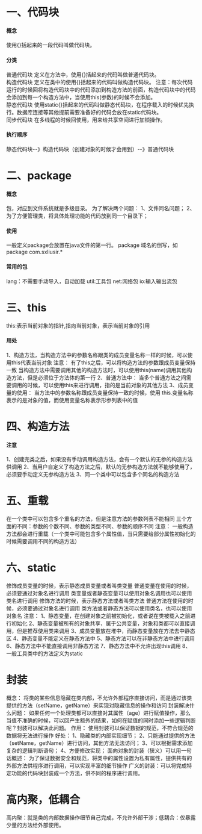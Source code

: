 # 一、代码块
#### 概念
使用{}括起来的一段代码叫做代码块。
#### 分类
普通代码块
定义在方法中，使用{}括起来的代码叫做普通代码块。<br/>
构造代码块
定义在类中的使用{}括起来的代码叫做构造代码块。
注意：每次代码运行的时候回将构造代码块中的代码添加到构造方法的前面，构造代码块中的代码会添加到每一个构造方法中，当使用this(参数)的时候不会添加。<br/>
静态代码块
使用static{}括起来的代码叫做静态代码块，在程序载入的时候优先执行。数据库连接等其他提前需要准备好的代码会放在static代码块。<br/>
同步代码块
在多线程的时候回使用，用来给共享空间进行加锁操作。<br/>
#### 执行顺序
静态代码块--》构造代码块（创建对象的时候才会用到）--》普通代码块
# 二、package
#### 概念
包，对应到文件系统就是多级目录。
为了解决两个问题：
1、文件同名问题；
2、为了方便管理类，将具体处理功能的代码放到同一个目录下；
#### 使用
一般定义package会放置在java文件的第一行。
package 域名的倒写，如 package com.sxliusir.*
#### 常用的包
lang：不需要手动导入，自动加载
util:工具包
net:网络包
io:输入输出流包
# 三、this
this:表示当前对象的指针,指向当前对象，表示当前对象的引用
#### 用处
1、构造方法，当构造方法中的参数名称跟类的成员变量名称一样的时候，可以使用this代表当前对象
注意：
有了this之后，可以将构造方法的参数跟成员变量保持一致
当构造方法中需要调用其他的构造方法时，可以使用this(name)调用其他构造方法，但是必须位于方法体的第一行
2、普通方法中：
当多个普通方法之间需要调用的时候，可以使用this来进行调用，指的是当前对象的其他方法
3、成员变量的使用：
当方法中的参数名称跟成员变量保持一致的时候，使用 this.变量名称 表示的是对象的值，而使用变量名称表示形参列表中的值
# 四、构造方法
#### 注意
1、创建完类之后，如果没有手动调用构造方法，会有一个默认的无参的构造方法供调用
2、当用户自定义了构造方法之后，默认的无参构造方法就不能够使用了，必须要手动定义无参构造方法
3、同一个类中可以包含多个同名的构造方法
# 五、重载
在一个类中可以包含多个重名的方法，但是注意方法的参数列表不能相同
三个方面的不同：参数的个数不同、参数的类型不同、参数的顺序不同
注意：
一般构造方法都会进行重载（一个类中可能包含多个属性值，当只需要给部分属性初始化的时候需要调用不同的构造方法）
# 六、static
修饰成员变量的时候，表示静态成员变量或者叫类变量
普通变量在使用的时候，必须要通过对象名进行调用
类变量或者静态变量可以使用对象名调用也可以使用类名进行调用
修饰方法的时候，表示静态方法或者叫类方法
普通方法在使用的时候，必须要通过对象名进行调用
类方法或者静态方法可以使用类名，也可以使用对象名
注意：
1、静态变量，在创建对象之前被初始化，或者说在类被载入之前进行初始化
2、静态变量被所有的对象共享，属于公共变量，对象和类都可以直接调用，但是推荐使用类来调用
3、成员变量放在堆中，而静态变量放在方法去中静态区
4、静态变量不能定义在静态方法中
5、静态方法可以在非静态方法中进行调用
6、静态方法中不能直接调用非静态方法
7、静态方法中不允许出现this调用
8、一般工具类中的方法定义为static
# 封装
概念：
将类的某些信息隐藏在类内部，不允许外部程序直接访问，而是通过该类提供的方法（setName，getName）来实现对隐藏信息的操作和访问
封装解决什么问题：
如果任何一个处理类都可以直接对其属性（age）进行赋值操作，那么当值不准确的时候，可以回产生额外的结果，如何在赋值的同时添加一些逻辑判断呢？封装可以解决此问题。
作用：
使用封装可以保证数据的规范，不符合规范的数据将无法进行操作
好处：
1、隐藏类的内部实现细节；
2、只能通过提供的方法（setName，getName）进行访问，其他方法无法访问；
3、可以根据需求添加复杂的逻辑判断语句；
4、方便修改实现；
面向对象的封装（狭义）可以用一句话概述： 为了保证数据安全和规范，将类中的属性设置为私有属性，提供共有的外部方法供程序进行调用，可以实现丰富的细节操作
广义的封装：可以将完成特定功能的代码块封装成一个方法，供不同的程序进行调用。

# 高内聚，低耦合

高内聚：就是类的内部数据操作细节自己完成，不允许外部干涉；低耦合：仅暴露少量的方法给外部使用。